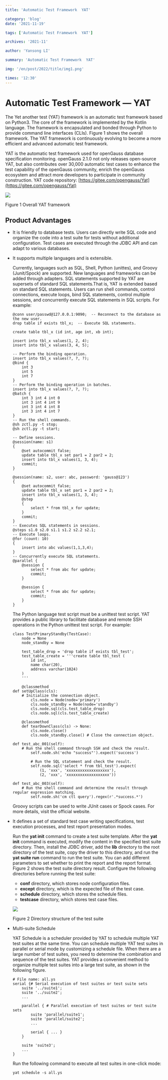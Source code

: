 ```yaml
---
title: 'Automatic Test Framework  YAT'

category: 'blog'
date: '2021-11-19'

tags: ['Automatic Test Framework  YAT']

archives: '2021-11'

author: 'Yansong LI'

summary: 'Automatic Test Framework  YAT'

img: '/en/post/2022/title/img1.png'

times: '12:30'
---
```


# Automatic Test Framework — YAT<a name="ZH-CN_TOPIC_0000001251306643"></a>

The Yet another test \(YAT\) framework is an automatic test framework based on Python3. The core of the framework is implemented by the Kotlin language. The framework is encapsulated and bonded through Python to provide command line interfaces \(CLIs\). Figure 1 shows the overall framework. The YAT framework is continuously evolving to become a more efficient and advanced automatic test framework.

YAT is the automatic test framework used for openGauss database specification monitoring. openGauss 2.1.0 not only releases open-source YAT, but also contributes over 30,000 automatic test cases to enhance the test capability of the openGauss community, enrich the openGauss ecosystem and attract more developers to participate in community construction. YAT code repository: [https://gitee.com/opengauss/Yat](https://gitee.com/opengauss/Yat)

![](./figures/zh-cn_image_0000001206146876.jpg)

Figure 1 Overall YAT framework

## Product Advantages<a name="section16650123518161"></a>

- It is friendly to database tests. Users can directly write SQL code and organize the code into a test suite for tests without additional configuration. Test cases are executed through the JDBC API and can adapt to various databases.
- It supports multiple languages and is extensible.

  Currently, languages such as SQL, Shell, Python \(unittes\), and Groovy \(Junit/Spock\) are supported. New languages and frameworks can be added through adapters. SQL statements supported by YAT are supersets of standard SQL statements.That is, YAT is extended based on standard SQL statements. Users can run shell commands, control connections, execute loops, bind SQL statements, control multiple sessions, and concurrently execute SQL statements in SQL scripts. For example:

  ```
  @conn user/passwd@127.0.0.1:9090;  -- Reconnect to the database as the new user.
  drop table if exists tbl_x;  -- Execute SQL statements.

  create table tbl_x (id int, age int, xb int);

  insert into tbl_x values(1, 2, 4);
  insert into tbl_x values(3, 4, 5);

  -- Perform the binding operation.
  insert into tbl_x values(?, ?, ?);
  @bind {
      int 3
      int 5
      int 7
  }
  -- Perform the binding operation in batches.
  insert into tbl_x values(?, ?, ?);
  @batch {
      int 3 int 4 int 0
      int 3 int 4 int 9
      int 3 int 4 int 8
      int 3 int 4 int 7
  }
  -- Run the shell commands.
  @sh zctl.py -t stop;
  @sh zctl.py -t start;

  -- Define sessions.
  @session(name: s1)
  {
      @set autocommit false;
      update table tbl_x set par1 = 2 par2 = 2;
      insert into tbl_x values(1, 3, 4);
      commit;
  }

  @session(name: s2, user: abc, password: 'gauss@123')
  {
      @set autocommit false;
      update table tbl_x set par1 = 2 par2 = 2;
      insert into tbl_x values(1, 3, 4);
      @step
      {
          select * from tbl_x for update;
      }
      commit;
  }
  -- Executes SQL statements in sessions.
  @steps s1.0 s2.0 s1.1 s1.2 s2.2 s2.1;
  -- Execute loops.
  @for (count: 10)
  {
      insert into abc values(1,1,3,4);
  }
  -- Concurrently execute SQL statements.
  @parallel {
      @session {
          select * from abc for update;
          commit;
      }

      @session {
          select * from abc for update;
          commit;
      }
  }
  ```

  The Python language test script must be a unittest test script. YAT provides a public library to facilitate database and remote SSH operations in the Python unittest test script. For example:

  ```
  class TestPrimaryStandby(TestCase):
      node = None
      node_standby = None

      test_table_drop = 'drop table if exists tbl_test';
      test_table_create = '''create table tbl_test (
          id int,
          name char(20),
          address varchar(1024)
      )
      '''

      @classmethod
  def setUpClass(cls):
      # Initialize the connection object.
          cls.node = Node(node='primary')
          cls.node_standby = Node(node='standby')
          cls.node.sql(cls.test_table_drop)
          cls.node.sql(cls.test_table_create)

      @classmethod
      def tearDownClass(cls) -> None:
          cls.node.close()
          cls.node_standby.close() # Close the connection object.

  def test_abc_001(self):
      # Run the shell command through SSH and check the result.
          self.node.sh('echo "success"').expect('success')

          # Run the SQL statement and check the result.
          self.node.sql('select * from tbl_test').expect(
              (1, 'xxx', 'xxxxxxxxxxxxxxxxxxx'),
              (2, 'xxx', 'xxxxxxxxxxxxxxxxxxx'))

  def test_abc_003(self):
      # Run the shell command and determine the result through regular expression matching.
          self.node.sh('cm ctl query').regex(r'.*success.*')
  ```

  Groovy scripts can be used to write JUnit cases or Spock cases. For more details, visit the official website.

- It defines a set of standard test case writing specifications, test execution processes, and test report presentation modes.

  Run the **yat init** command to create a test suite template. After the **yat init** command is executed, modify the content in the specified test suite directory. Then, install the JDBC driver, add the **lib** directory to the root directory of the test suite, copy the driver to this directory, and run the **yat suite run** command to run the test suite. You can add different parameters to set whether to print the report and the report format. Figure 2 shows the test suite directory result. Configure the following directories before running the test suite:

  - **conf** directory, which stores node configuration files.
  - **except** directory, which is the expected file of the test case.
  - **schedule** directory, which stores the schedule files.
  - **testcase** directory, which stores test case files.

  ![](./figures/zh-cn_image_0000001206626828.jpg)

  Figure 2 Directory structure of the test suite

- Multi-suite Schedule

  YAT Schedule is a scheduler provided by YAT to schedule multiple YAT test suites at the same time. You can schedule multiple YAT test suites in parallel or serial mode by customizing a schedule file. When there are a large number of test suites, you need to determine the combination and sequence of the test suites. YAT provides a convenient method to organize multiple test suites into a large test suite, as shown in the following figure.

  ```
  # File name: all.ys
  serial {# Serial execution of test suites or test suite sets
      suite '../suite1';
      suite '../suite2';
      ...

      parallel { # Parallel execution of test suites or test suite sets
          suite 'parallel/suite1';
          suite 'parallel/suite2';
          ...

          serial { ... }
      }

      suite 'suite3';
      ...
  }
  ```

  Run the following command to execute all test suites in one-click mode:

  ```
  yat schedule -s all.ys
  ```

